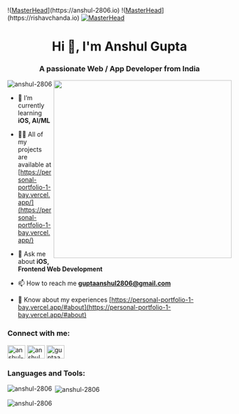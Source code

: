 !([MasterHead](https://1.bp.blogspot.com/-7A4WynwLsM...)](https://anshul-2806.io)
!([MasterHead](https://1.bp.blogspot.com/-7A4WynwLsM...)](https://rishavchanda.io)
[![MasterHead](https://firebasestorage.googleapis.com/v0/b/flexi-coding.appspot.com/o/dempgi7-520f8d5f-63d4-4453-8822-dbc149ae27f8.gif?alt=media&token=91c0c7b2-93c3-4029-b011-1a8703c5730d)](https://rishavchanda.io)


<h1 align="center">Hi 👋, I'm Anshul Gupta</h1>
<h3 align="center">A passionate Web / App Developer from India</h3>
<img align="right" alt:"cod" width="400" src="https://cdn.dribbble.com/users/1059583/screenshots/4171367/coding-freak.gif">

<p align="left"> <img src="https://komarev.com/ghpvc/?username=anshul-2806&label=Profile%20views&color=0e75b6&style=flat" alt="anshul-2806" /> </p>

- 🌱 I’m currently learning **iOS, AI/ML**

- 👨‍💻 All of my projects are available at [https://personal-portfolio-1-bay.vercel.app/](https://personal-portfolio-1-bay.vercel.app/)

- 💬 Ask me about **iOS, Frontend Web Development**

- 📫 How to reach me **guptaanshul2806@gmail.com**

- 📄 Know about my experiences [https://personal-portfolio-1-bay.vercel.app/#about](https://personal-portfolio-1-bay.vercel.app/#about)

<h3 align="left">Connect with me:</h3>
<p align="left">
<a href="https://linkedin.com/in/anshul-gupta-b95807193" target="blank"><img align="center" src="https://raw.githubusercontent.com/rahuldkjain/github-profile-readme-generator/master/src/images/icons/Social/linked-in-alt.svg" alt="anshul-gupta-b95807193" height="30" width="40" /></a>
<a href="https://instagram.com/anshul_gupta_thehero" target="blank"><img align="center" src="https://raw.githubusercontent.com/rahuldkjain/github-profile-readme-generator/master/src/images/icons/Social/instagram.svg" alt="anshul_gupta_thehero" height="30" width="40" /></a>
<a href="https://www.leetcode.com/guptaanshul2806" target="blank"><img align="center" src="https://raw.githubusercontent.com/rahuldkjain/github-profile-readme-generator/master/src/images/icons/Social/leet-code.svg" alt="guptaanshul2806" height="30" width="40" /></a>
</p>

<h3 align="left">Languages and Tools:</h3>
<!-- <p align="left"> <a href="https://aws.amazon.com" target="_blank" rel="noreferrer"> <img src="https://raw.githubusercontent.com/devicons/devicon/master/icons/amazonwebservices/amazonwebservices-original-wordmark.svg" alt="aws" width="40" height="40"/> </a> <a href="https://getbootstrap.com" target="_blank" rel="noreferrer"> <img src="https://raw.githubusercontent.com/devicons/devicon/master/icons/bootstrap/bootstrap-plain-wordmark.svg" alt="bootstrap" width="40" height="40"/> </a> <a href="https://www.cprogramming.com/" target="_blank" rel="noreferrer"> <img src="https://raw.githubusercontent.com/devicons/devicon/master/icons/c/c-original.svg" alt="c" width="40" height="40"/> </a> <a href="https://www.w3schools.com/cpp/" target="_blank" rel="noreferrer"> <img src="https://raw.githubusercontent.com/devicons/devicon/master/icons/cplusplus/cplusplus-original.svg" alt="cplusplus" width="40" height="40"/> </a> <a href="https://www.w3schools.com/css/" target="_blank" rel="noreferrer"> <img src="https://raw.githubusercontent.com/devicons/devicon/master/icons/css3/css3-original-wordmark.svg" alt="css3" width="40" height="40"/> </a> <a href="https://firebase.google.com/" target="_blank" rel="noreferrer"> <img src="https://www.vectorlogo.zone/logos/firebase/firebase-icon.svg" alt="firebase" width="40" height="40"/> </a> <a href="https://git-scm.com/" target="_blank" rel="noreferrer"> <img src="https://www.vectorlogo.zone/logos/git-scm/git-scm-icon.svg" alt="git" width="40" height="40"/> </a> <a href="https://www.w3.org/html/" target="_blank" rel="noreferrer"> <img src="https://raw.githubusercontent.com/devicons/devicon/master/icons/html5/html5-original-wordmark.svg" alt="html5" width="40" height="40"/> </a> <a href="https://www.mysql.com/" target="_blank" rel="noreferrer"> <img src="https://raw.githubusercontent.com/devicons/devicon/master/icons/mysql/mysql-original-wordmark.svg" alt="mysql" width="40" height="40"/> </a>  <a href="https://www.sqlite.org/" target="_blank" rel="noreferrer"> <img src="https://www.vectorlogo.zone/logos/sqlite/sqlite-icon.svg" alt="sqlite" width="40" height="40"/> </a> <a href="https://developer.apple.com/swift/" target="_blank" rel="noreferrer"> <img src="https://raw.githubusercontent.com/devicons/devicon/master/icons/swift/swift-original.svg" alt="swift" width="40" height="40"/> </a> </p> -->

<p><img align="left" src="https://github-readme-stats.vercel.app/api/top-langs?username=anshul-2806&show_icons=true&locale=en&layout=compact" alt="anshul-2806" /></p>

<p>&nbsp;<img align="center" src="https://github-readme-stats.vercel.app/api?username=anshul-2806&show_icons=true&locale=en" alt="anshul-2806" /></p>

<p><img align="center" src="https://github-readme-streak-stats.herokuapp.com/?user=anshul-2806&" alt="anshul-2806" /></p>
